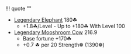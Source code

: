 !!! quote ""

- [Legendary Elephant](https://hypixel-skyblock.fandom.com/wiki/Elephant_Pet?so=search) 180☘
    * +1.8☘/Level - Up to +180☘ With Level 100
- [Legendary Mooshroom Cow](https://hypixel-skyblock.fandom.com/wiki/Mooshroom_Cow_Pet?so=search) 216.9
    * Base fortune +170☘
    * +0.7 ☘ per 20 Strength❁ (1390❁)